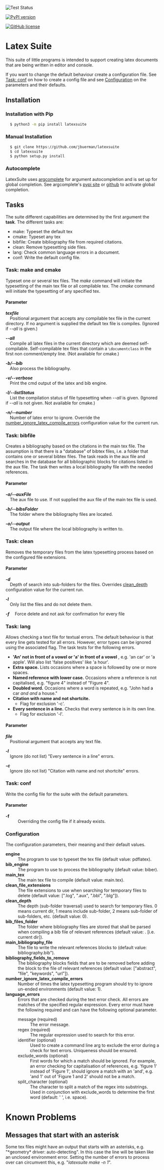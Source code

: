 ![Test Status](https://github.com/jbuerman/latexsuite/actions/workflows/run-tests.yml/badge.svg)

[![PyPI version](https://badge.fury.io/py/latexsuite.svg)](https://badge.fury.io/py/latexsuite)

[![GitHub license](https://img.shields.io/github/license/jbuerman/latexsuite)](https://github.com/jbuerman/latexsuite/blob/master/LICENSE.md)

# Latex Suite

This suite of little programs is intended to support creating latex documents that are being written in editor
and console.

If you want to change the default behaviour create a configuration file.
See [Task: conf](#task-conf) on how to create a config file and see [Configuration](#configuration) on the
parameters and their defaults.

## Installation

### Installation with Pip

```bash
  $ python3 -m pip install latexsuite
```

### Manual Installation

```bash
  $ git clone https://github.com/jbuerman/latexsuite
  $ cd latexsuite
  $ python setup.py install
```

### Autocomplete

LatexSuite uses [argcomplete](https://pypi.org/project/argcomplete) for argument autocompletion and is
set up for global completion. See argcomplete's
[pypi site](https://pypi.org/project/argcomplete/#activating-global-completion) or
[github](https://github.com/kislyuk/argcomplete#activating-global-completion) to activate global completion.

## Tasks

The suite different capabilities are determined by the first argument the  **task**.
The different tasks are:
* make: Typeset the default tex
* cmake: Typeset any tex
* bibfile: Create bibliography file from required citations.
* clean: Remove typesetting side files.
* lang: Check common language errors in a document.
* conf: Write the default config file.

### Task: make and cmake

Typeset one or several tex files. The _make_ command will initiate
the typesetting of the main tex file or all compilable tex. The
_cmake_ command will initiate the typesetting of any specified tex.

#### Parameter

___texfile___\
&ensp;&ensp;Positional argument that accepts any compilable tex file in the current directory.
    If no argument is supplied the default tex file is compiles. (Ignored if _--all_ is given.)

___--all___\
&ensp;&ensp;Compile all latex files in the current directory which are deemed self-compilable.
    Self-compilable tex files that contain a `\documentclass` in the first non comment/empty line.
    (Not available for cmake.)

___-b/--bib___\
&ensp;&ensp;Also process the bibliography.

___-v/--verbose___\
&ensp;&ensp;Print the cmd output of the latex and bib engine.

___-l/--listStatus___\
&ensp;&ensp;List the compilation status of file typesetting when _--all_ is given.
    (Ignored if _--all_ is not given. Not available for cmake.)

___-n/--number___\
&ensp;&ensp;Number of latex error to ignore.
    Override the [number_ignore_latex_compile_errors](#configuration) configuration value for the current run.

### Task: bibfile

Creates a bibliography based on the citations in the main tex file. The assumption is that there is
a "database" of bibtex files, i.e. a folder that contains one or several bibtex files.
The task reads in the aux file and searches in the database for all bibliographic blocks for citations
listed in the aux file. The task then writes a local bibliography file with the needed references.

#### Parameter

___-a/--auxFile___\
&ensp;&ensp;The aux file to use. If not supplied the aux file of the main tex file is used.

___-b/--bibsFolder___\
&ensp;&ensp;The folder where the bibliography files are located.

___-o/--output___\
&ensp;&ensp;The output file where the local bibliography is written to.

### Task: clean

Removes the temporary files from the latex typesetting
process based on the configured file extensions.

#### Parameter

___-d___\
&ensp;&ensp;Depth of search into sub-folders for the files.
    Overrides [clean_depth](#configuration) configuration value for the current run.

___-l___\
&ensp;&ensp;Only list the files and do not delete them.

___-f___
&ensp;&ensp;Force delete and not ask for confirmation for every file

### Task: lang

Allows checking a text file for textual errors. The default behaviour is that every line
gets tested for all errors. However, error types can be ignored using the associated flag.
The task tests for the following errors.

- __'An' not in front of a vowel or 'a' in front of a vowel__
  , e.g. 'an car' or 'a apple'. Will also list 'false positives' like 'a hour'.
- __Extra space.__ Lists occasions where a space is followed by one or more spaces.
- __Named reference with lower case.__ Occasions where a reference is not capitalised,
  e.g. "figure 4" instead of "Figure 4".
- __Doubled word.__ Occasions where a word is repeated, e.g. "John had a car _and and_ a house."
- __Citation with name and not shortcite.__
  - Flag for exclusion '-c'.
- __Every sentence in a line.__ Checks that every sentence is in its own line.
  - Flag for exclusion '-l'.

#### Parameter

___file___\
&ensp;&ensp;Positional argument that accepts any text file.

___-l___\
&ensp;&ensp;Ignore (do not list) "Every sentence in a line" errors.

___-c___\
&ensp;&ensp;Ignore (do not list) "Citation with name and not shortcite" errors.

### Task: conf

Write the config file for the suite with the default parameters.

#### Parameter

<dl>
    <dt><strong>-f</strong></dt>
        <dd>
            Overriding the config file if it already exists.
        </dd>
</dl>

### Configuration

The configuration parameters, their meaning and their default
values.

<dl>
    <dt><strong>engine</strong></dt>
        <dd>
            The program to use to typeset the tex file (default value: pdflatex).
        </dd>
    <dt><strong>bib_engine</strong></dt>
        <dd>
            The program to use to process the bibliography (default value: biber).
        </dd>
    <dt><strong>main_tex</strong></dt>
        <dd>
            The main tex file to compile (default value: main.tex).
        </dd>
    <dt><strong>clean_file_extensions</strong></dt>
        <dd>
            The file extensions to use when searching for temporary
            files to delete (default value: [".log", ".aux", ".bbl", ".blg"]).
        </dd>
    <dt><strong>clean_depth</strong></dt>
        <dd>
            The depth (sub-folder traversal) used to search for
            temporary files. 0 means current dir, 1 means include
            sub-folder, 2 means sub-folder of sub-folders, etc. (default value: 0).
        </dd>
    <dt><strong>bib_files_folder</strong></dt>
        <dd>
            The folder where bibliography files are stored
            that shall be parsed when compiling a bib file of relevant
            references (default value: . [i.e. current  dir]).
        </dd>
    <dt><strong>main_bibliography_file</strong></dt>
        <dd>The file to write the relevant references blocks to
            (default value: bibliography.bib").
        </dd>
    <dt><strong>bibliography_fields_to_remove</strong></dt>
        <dd>
            The bibliography blocks fields that are to be removed
            before adding the block to the file of relevant
            references (default value: ["abstract", "file",
            "keywords", "url"]).
        </dd>
    <dt><strong>number_ignore_latex_compile_errors</strong></dt>
        <dd>
            Number of times the latex typesetting program
            should try to ignore un-ended environments
            (default value: 1).
        </dd>
    <dt><strong>language_errors</strong></dt>
        <dd>
            Errors that are checked during the text error check. All errors are matches of the specified
            regular expression.
            Every error must have the following required and can have the following optional parameter.
            <dl>
                <dt>message (required)</dt>
                <dd>
                    The error message.
                </dd>
                <dt>regex (required)</dt>
                <dd>
                    The regular expression used to search for this error.
                </dd>
                <dt>identifier (optional)</dt>
                <dd>
                    Used to create a command line arg to exclude the error during 
                    a check for text errors. Uniqueness should be ensured.
                </dd>
                <dt>exclude_words (optional)</dt>
                <dd>
                    First words for which a match should be ignored. For example, an error checking for capitalisation
                    of references, e.g. 'figure 1' instead of 'Figure 1', should ignore a match with an 'and', e.g.
                    'and 1' out of 'Figure 1 and 2' should not be a match.
                </dd>
                <dt>split_character (optional)</dt>
                <dd>
                    The character to split a match of the regex into substrings.
                    Used in conjunction with exclude_words to determine the first word (default: ' ', i.e. space).
                </dd>
            </dl>
        </dd>
</dl>

# Known Problems

## Messages that start with an asterisk

Some tex files might have an output that starts with an asterisks,
e.g. "&ast;geometry&ast; driver: auto-detecting". In this case the
line will be taken like an unclosed environment error. Setting the
number of errors to process over can circumvent this, e.g.
"*latexsuite make -n 1*".

